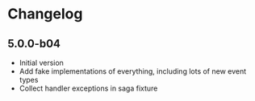 # Changelog

## 5.0.0-b04

* Initial version
* Add fake implementations of everything, including lots of new event types
* Collect handler exceptions in saga fixture